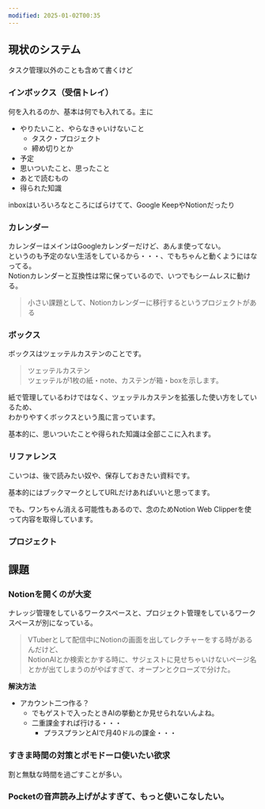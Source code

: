 ```yaml
---
modified: 2025-01-02T00:35
---
```

  

## 現状のシステム

タスク管理以外のことも含めて書くけど

  

### インボックス（受信トレイ）

何を入れるのか、基本は何でも入れてる。主に

- やりたいこと、やらなきゃいけないこと
    - タスク・プロジェクト
    - 締め切りとか
- 予定
- 思いついたこと、思ったこと
- あとで読むもの
- 得られた知識

  

inboxはいろいろなところにばらけてて、Google KeepやNotionだったり

  

### カレンダー

カレンダーはメインはGoogleカレンダーだけど、あんま使ってない。  
というのも予定のない生活をしているから・・・、でもちゃんと動くようにはなってる。  
Notionカレンダーと互換性は常に保っているので、いつでもシームレスに動ける。  

> 小さい課題として、Notionカレンダーに移行するというプロジェクトがある

  

  

### ボックス

ボックスはツェッテルカステンのことです。

> ツェッテルカステン  
> ツェッテルが1枚の紙・note、カステンが箱・boxを示します。  

紙で管理しているわけではなく、ツェッテルカステンを拡張した使い方をしているため、  
わかりやすくボックスという風に言っています。  

基本的に、思いついたことや得られた知識は全部ここに入れます。

  

  

### リファレンス

こいつは、後で読みたい奴や、保存しておきたい資料です。

基本的にはブックマークとしてURLだけあればいいと思ってます。

でも、ワンちゃん消える可能性もあるので、念のためNotion Web Clipperを使って内容を取得しています。

  

### プロジェクト

  

  

  

  

  

## 課題

### Notionを開くのが大変

ナレッジ管理をしているワークスペースと、プロジェクト管理をしているワークスペースが別になっている。

> VTuberとして配信中にNotionの画面を出してレクチャーをする時があるんだけど、  
> NotionAIとか検索とかする時に、サジェストに見せちゃいけないページ名とかが出てしまうのがやばすぎて、オープンとクローズで分けた。  

  

**解決方法**

- アカウント二つ作る？
    - でもゲストで入ったときAIの挙動とか見せられないんよね。
    - 二重課金すれば行ける・・・
        - プラスプランとAIで月40ドルの課金・・・

  

  

### すきま時間の対策とポモドーロ使いたい欲求

割と無駄な時間を過ごすことが多い。

  

  

### Pocketの音声読み上げがよすぎて、もっと使いこなしたい。